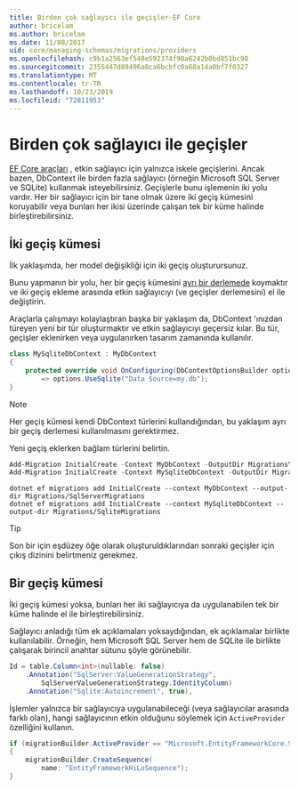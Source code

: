```yaml
---
title: Birden çok sağlayıcı ile geçişler-EF Core
author: bricelam
ms.author: bricelam
ms.date: 11/08/2017
uid: core/managing-schemas/migrations/providers
ms.openlocfilehash: c9b1a2563ef548e592374f90a6242b0bd851bc98
ms.sourcegitcommit: 2355447d89496a8ca6bcbfc0a68a14a0bf7f0327
ms.translationtype: MT
ms.contentlocale: tr-TR
ms.lasthandoff: 10/23/2019
ms.locfileid: "72811953"
---
```

# <a name="migrations-with-multiple-providers"></a>Birden çok sağlayıcı ile geçişler

[EF Core araçları][1] , etkin sağlayıcı için yalnızca iskele geçişlerini. Ancak bazen, DbContext ile birden fazla sağlayıcı (örneğin Microsoft SQL Server ve SQLite) kullanmak isteyebilirsiniz. Geçişlerle bunu işlemenin iki yolu vardır. Her bir sağlayıcı için bir tane olmak üzere iki geçiş kümesini koruyabilir veya bunları her ikisi üzerinde çalışan tek bir küme halinde birleştirebilirsiniz.

## <a name="two-migration-sets"></a>İki geçiş kümesi

İlk yaklaşımda, her model değişikliği için iki geçiş oluşturursunuz.

Bunu yapmanın bir yolu, her bir geçiş kümesini [ayrı bir derlemede][2] koymaktır ve iki geçiş ekleme arasında etkin sağlayıcıyı (ve geçişler derlemesini) el ile değiştirin.

Araçlarla çalışmayı kolaylaştıran başka bir yaklaşım da, DbContext 'ınızdan türeyen yeni bir tür oluşturmaktır ve etkin sağlayıcıyı geçersiz kılar. Bu tür, geçişler eklenirken veya uygulanırken tasarım zamanında kullanılır.

``` csharp
class MySqliteDbContext : MyDbContext
{
    protected override void OnConfiguring(DbContextOptionsBuilder options)
        => options.UseSqlite("Data Source=my.db");
}
```

> [!NOTE]
> Her geçiş kümesi kendi DbContext türlerini kullandığından, bu yaklaşım ayrı bir geçiş derlemesi kullanılmasını gerektirmez.

Yeni geçiş eklerken bağlam türlerini belirtin.

``` powershell
Add-Migration InitialCreate -Context MyDbContext -OutputDir Migrations\SqlServerMigrations
Add-Migration InitialCreate -Context MySqliteDbContext -OutputDir Migrations\SqliteMigrations
```

``` Console
dotnet ef migrations add InitialCreate --context MyDbContext --output-dir Migrations/SqlServerMigrations
dotnet ef migrations add InitialCreate --context MySqliteDbContext --output-dir Migrations/SqliteMigrations
```

> [!TIP]
> Son bir için eşdüzey öğe olarak oluşturuldıklarından sonraki geçişler için çıkış dizinini belirtmeniz gerekmez.

## <a name="one-migration-set"></a>Bir geçiş kümesi

İki geçiş kümesi yoksa, bunları her iki sağlayıcıya da uygulanabilen tek bir küme halinde el ile birleştirebilirsiniz.

Sağlayıcı anladığı tüm ek açıklamaları yoksaydığından, ek açıklamalar birlikte kullanılabilir. Örneğin, hem Microsoft SQL Server hem de SQLite ile birlikte çalışarak birincil anahtar sütunu şöyle görünebilir.

``` csharp
Id = table.Column<int>(nullable: false)
    .Annotation("SqlServer:ValueGenerationStrategy",
        SqlServerValueGenerationStrategy.IdentityColumn)
    .Annotation("Sqlite:Autoincrement", true),
```

İşlemler yalnızca bir sağlayıcıya uygulanabileceği (veya sağlayıcılar arasında farklı olan), hangi sağlayıcının etkin olduğunu söylemek için `ActiveProvider` özelliğini kullanın.

``` csharp
if (migrationBuilder.ActiveProvider == "Microsoft.EntityFrameworkCore.SqlServer")
{
    migrationBuilder.CreateSequence(
        name: "EntityFrameworkHiLoSequence");
}
```

  [1]: ../../miscellaneous/cli/index.md
  [2]: projects.md
